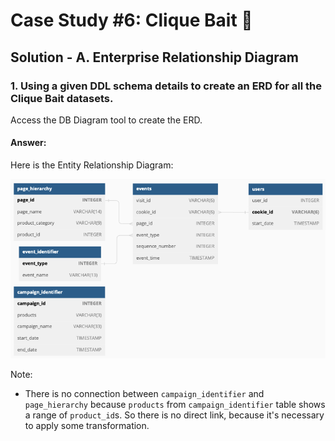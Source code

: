 # Case Study #6: Clique Bait 🍤

## Solution - A. Enterprise Relationship Diagram

### 1. Using a given DDL schema details to create an ERD for all the Clique Bait datasets.

Access the DB Diagram tool to create the ERD.

#### Answer:

Here is the Entity Relationship Diagram:

![image](https://github.com/abnogueira/sql-ark/blob/main/8-week-sql-challenge/images/case-study-6-ERdiagram.png "ER diagram")

Note:

- There is no connection between `campaign_identifier` and `page_hierarchy` because `products` from `campaign_identifier` table shows a range of `product_id`s. So there is no direct link, because it's necessary to apply some transformation.